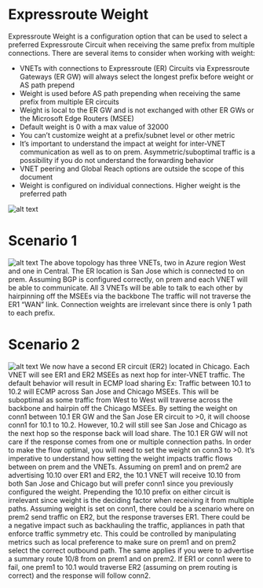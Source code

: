 # Expressroute Weight
Expressroute Weight is a configuration option that can be used to select a preferred Expressroute Circuit when receiving the same prefix from multiple connections. There are several items to consider when working with weight:
- VNETs with connections to Expressroute (ER) Circuits via Expressroute Gateways (ER GW) will always select the longest prefix before weight or AS path prepend
- Weight is used before AS path prepending when receiving the same prefix from multiple ER circuits
- Weight is local to the ER GW and is not exchanged with other ER GWs or the Microsoft Edge Routers (MSEE)
- Default weight is 0 with a max value of 32000
- You can’t customize weight at a prefix/subnet level or other metric
- It’s important to understand the impact at weight for inter-VNET communication as well as to on prem. Asymmetric/suboptimal traffic is a possibility if you do not  understand the forwarding behavior
- VNET peering and Global Reach options are outside the scope of this document
- Weight is configured on individual connections. Higher weight is the preferred path

![alt text](https://github.com/jwrightazure/lab/blob/master/images/connectionweight.png)

# Scenario 1

![alt text](https://github.com/jwrightazure/lab/blob/master/images/weightscenario1.png)
The above topology has three VNETs, two in Azure region West and one in Central. The ER location is San Jose which is connected to on prem. Assuming BGP is configured correctly, on prem and each VNET will be able to communicate. All 3 VNETs will be able to talk to each other by hairpinning off the MSEEs via the backbone The traffic will not traverse the ER1 “WAN” link. Connection weights are irrelevant since there is only 1 path to each prefix.

# Scenario 2

![alt text](https://github.com/jwrightazure/lab/blob/master/images/weightscenario2.png)
We now have a second ER circuit (ER2) located in Chicago. Each VNET will see ER1 and ER2 MSEEs as next hop for inter-VNET traffic. The default behavior will result in ECMP load sharing Ex: Traffic between 10.1 to 10.2 will ECMP across San Jose and Chicago MSEEs. This will be suboptimal as some traffic from West to West will traverse across the backbone and hairpin off the Chicago MSEEs. By setting the weight on conn1 between 10.1 ER GW and the San Jose ER circuit to >0, it will choose conn1 for 10.1 to 10.2.  However, 10.2 will still see San Jose and Chicago as the next hop so the response back will load share. The 10.1 ER GW will not care if the response comes from one or multiple connection paths. In order to make the flow optimal, you will need to set the weight on conn3 to >0. It’s imperative to understand how setting the weight impacts traffic flows between on prem and the VNETs. Assuming on prem1 and on prem2 are advertising 10.10 over ER1 and ER2, the 10.1 VNET will receive 10.10 from both San Jose and Chicago but will prefer conn1 since you previously configured the weight. Prepending the 10.10 prefix on either circuit is irrelevant since weight is the deciding factor when receiving it from multiple paths. Assuming weight is set on conn1, there could be a scenario where on prem2 send traffic on ER2, but the response traverses ER1. There could be a negative impact such as backhauling the traffic, appliances in path that enforce traffic symmetry etc. This could be controlled by manipulating metrics such as local preference to make sure on prem1 and on prem2 select the correct outbound path. The same applies if you were to advertise a summary route 10/8 from on prem1 and on prem2. If ER1 or conn1 were to fail, one prem1 to 10.1 would traverse ER2 (assuming on prem routing is correct) and the response will follow conn2.  


